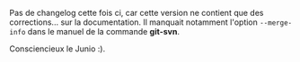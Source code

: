 <!-- 
.. link: 
.. description: 
.. tags: git, release
.. date: 2011/4/22 15:30:00
.. title: Git 1.7.4.5 publiée
.. slug: git-1.7.4.5-publiee
-->

Pas de changelog cette fois ci, car cette version ne contient que des corrections... sur la documentation. Il manquait notamment l'option `--merge-info` dans le manuel de la commande **git-svn**.

Consciencieux le Junio :).
